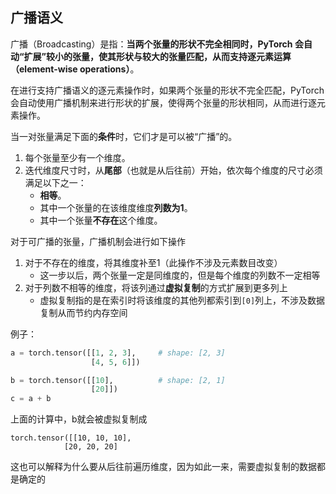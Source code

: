 ## 广播语义

广播（Broadcasting）是指：**当两个张量的形状不完全相同时，PyTorch 会自动“扩展”较小的张量，使其形状与较大的张量匹配，从而支持逐元素运算（element-wise operations）**。

在进行支持广播语义的逐元素操作时，如果两个张量的形状不完全匹配，PyTorch会自动使用广播机制来进行形状的扩展，使得两个张量的形状相同，从而进行逐元素操作。

当一对张量满足下面的**条件**时，它们才是可以被“广播”的。

1. 每个张量至少有一个维度。
2. 迭代维度尺寸时，从**尾部**（也就是从后往前）开始，依次每个维度的尺寸必须满足以下之一：
   - **相等**。
   - 其中一个张量的在该维度维度**列数为1**。
   - 其中一个张量**不存在**这个维度。



对于可广播的张量，广播机制会进行如下操作

1. 对于不存在的维度，将其维度补至1（此操作不涉及元素数目改变）
   - 这一步以后，两个张量一定是同维度的，但是每个维度的列数不一定相等
2. 对于列数不相等的维度，将该列通过**虚拟复制**的方式扩展到更多列上
   - 虚拟复制指的是在索引时将该维度的其他列都索引到`[0]`列上，不涉及数据复制从而节约内存空间

例子：

```python
a = torch.tensor([[1, 2, 3],     # shape: [2, 3]
                  [4, 5, 6]])

b = torch.tensor([[10],          # shape: [2, 1]
                  [20]])
c = a + b

```

上面的计算中，b就会被虚拟复制成

```
torch.tensor([[10, 10, 10],
			[20, 20, 20]
```



这也可以解释为什么要从后往前遍历维度，因为如此一来，需要虚拟复制的数据都是确定的